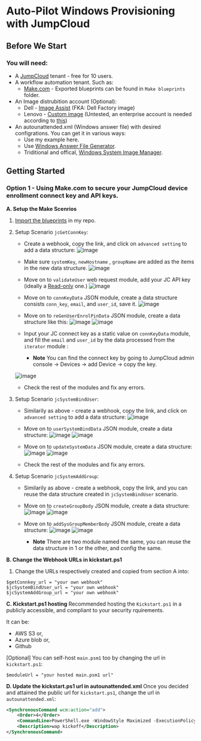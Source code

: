 # Auto-Pilot Windows Provisioning with JumpCloud
## Before We Start
### You will need:
* A [JumpCloud](https://jumpcloud.com/) tenant - free for 10 users.
* A workflow automation tenant. Such as: 
  * [Make.com](https://us1.make.com/) - Exported blueprints can be found in `Make blueprints` folder.
* An Image distrubition account (Optional):
  * Dell - [Image Assist](https://techdirect.dell.com/Portal/DellImageAssist.aspx) (FKA: Dell Factory image)
  * Lenovo - [Custom image](https://static.lenovo.com/au/services/pdfs/custom-image.pdf) (Untested, an enterprise account is needed according to [this](https://www.lenovo.com/sg/en/services/pc-services/deploy/customization/))
* An autounattended.xml (Windows answer file) with desired configrations. You can get it in various ways:
  * Use my example here.
  * Use [Windows Answer File Generator](https://www.windowsafg.com/win10x86_x64_uefi.html).
  * Triditional and offical, [Windows System Image Manager](https://learn.microsoft.com/en-us/windows-hardware/customize/desktop/wsim/windows-system-image-manager-overview-topics).

## Getting Started

###  Option 1 - Using Make.com to secure your JumpCloud device enrollment connect key and API keys.

**A. Setup the Make Scenrios**

1. [Import the blueprints](https://www.make.com/en/help/scenarios/scenario-editor#6---more) in my repo. 
2. Setup Scenario `jcGetConnKey`:
   * Create a webhook, copy the link, and click on `advanced setting` to add a data structure:
   ![image](https://user-images.githubusercontent.com/19852184/194973929-eb96f4b3-fe41-41bc-8a45-b5b7a80bf265.png)

   * Make sure `systemKey`, `newHostname` , `groupName` are added as the items in the new data structure. ![image](https://user-images.githubusercontent.com/19852184/194973601-396f1b87-4f2f-4689-940f-a01ceb7637cf.png)

   * Move on to `validateUser` web request module, add your JC API key (ideally a [Read-only](https://support.jumpcloud.com/support/s/article/JumpCloud-Roles) one.) ![image](https://user-images.githubusercontent.com/19852184/194979520-abedb5d2-652e-4c87-8410-40659db25a37.png)

   * Move on to `connKeyData` JSON module, create a data structure consists `conn_key`, `email`, and `user_id`, save it.
   ![image](https://user-images.githubusercontent.com/19852184/194978079-45d246d6-b6d7-4b65-a279-f974d674b96a.png)

   * Move on to `reGenUserEnrolPinData` JSON module, create a data structure like this:
   ![image](https://user-images.githubusercontent.com/19852184/195267931-7b2750b3-8201-4528-812d-3eceb741345c.png)
   ![image](https://user-images.githubusercontent.com/19852184/195268543-9b978df1-4348-4320-a3a0-112e68f55acd.png)

   * Input your JC connect key as a static value on `connKeyData` module, and fill the `email` and `user_id` by the data processed from the `iterator` module :
        * **Note** You can find the connect key by going to JumpCloud admin console -> Devices -> add Device -> copy the key. 

   ![image](https://user-images.githubusercontent.com/19852184/195002316-6d24620e-21be-40a1-a5ee-bb77160f5afe.png)


   * Check the rest of the modules and fix any errors. 

3. Setup Scenario `jcSystemBindUser`:
   * Similarily as above - create a webhook, copy the link, and click on `advanced setting` to add a data structure:
   ![image](https://user-images.githubusercontent.com/19852184/195269638-de6729a2-244c-4e85-92a7-0c9d50559500.png)

   * Move on to `userSystemBindData` JSON module, create a data structure:
   ![image](https://user-images.githubusercontent.com/19852184/195270222-24d51718-59f0-4415-abdd-b2649d4c933c.png)
   ![image](https://user-images.githubusercontent.com/19852184/195270412-d4dbff1f-d39b-4c83-87b5-63afc4f1ca47.png)

   * Move on to `updateSystemData` JSON module, create a data structure:
   ![image](https://user-images.githubusercontent.com/19852184/195270884-f73357f2-8031-4836-951f-c1da666ec756.png)
   ![image](https://user-images.githubusercontent.com/19852184/195270999-16bb9625-b93c-4115-b49d-e6421117770f.png)

   * Check the rest of the modules and fix any errors. 

4. Setup Scenario `jcSystemAddGroup`:
   * Similarily as above - create a webhook, copy the link, and you can reuse the data structure created in `jcSystemBindUser` scenario. 
   
   * Move on to `createGroupBody` JSON module, create a data structure:
   ![image](https://user-images.githubusercontent.com/19852184/195276276-68a1e6c7-2633-499c-85f3-251f0482aaa7.png)
   ![image](https://user-images.githubusercontent.com/19852184/195276421-564a10e2-6b37-4c55-984b-f3f8ed202564.png)

   * Move on to `addSysGroupMemberBody` JSON module, create a data structure:
   ![image](https://user-images.githubusercontent.com/19852184/195276905-85e9c715-e8da-4837-9f27-13f5f141a129.png)
   ![image](https://user-images.githubusercontent.com/19852184/195277030-d5ced862-ed49-47cc-9152-1e01e281aff4.png)
     * **Note** There are two module named the same, you can reuse the data structure in 1 or the other, and config the same. 


**B. Change the Webhook URLs in kickstart.ps1**
1. Change the URLs respectively created and copied from section A into:
```pwsh
$getConnkey_url = "your own webhook"
$jcSystemBindUser_url = "your own webhook"
$jcSystemAddGroup_url = "your own webhook"
```

**C. Kickstart.ps1 hosting**
Recommended hosting the `Kickstart.ps1` in a publicly accessible, and compliant to your security rquirements. 

It can be:
* AWS S3 or,
* Azure blob or,
* Github


\[Optional\] You can self-host `main.psm1` too by changing the url in `kickstart.ps1`:
```pwsh
$moduleUrl = "your hosted main.psm1 url"
```

**D. Update the kickstart.ps1 url in autounattended.xml**
Once you decided and attained the public url for `kickstart.ps1`, change the url in `autounattended.xml`:

```xml
<SynchronousCommand wcm:action="add">
    <Order>4</Order>
    <CommandLine>PowerShell.exe -WindowStyle Maximized -ExecutionPolicy RemoteSigned iex (irm "your kickstart.ps1 url") </CommandLine>
    <Description>wap kickoff</Description>
</SynchronousCommand>
```
